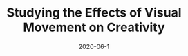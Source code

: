 ---
title:  "Studying the Effects of Visual Movement on Creativity"
publication: "main"
authors: "Sylvain Fleury, Aurélien Agnès, **Rishi Vanukuru**, Emma Goumillout, Nicolas Delcombel, and Simon Richir. 2020"
year: "2020"
date: 2020-06-1
venue: "Thinking Skills and Creativity, 36, 100661"
PDF: /assets/documents/papers/tsc2020.pdf
website: "https://doi.org/10.1016/j.tsc.2020.100661"
header:
    teaser: /assets/img/publications/tsc2020.jpg
layout: publications    
---